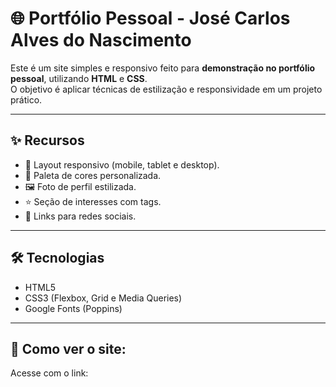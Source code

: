 # 🌐 Portfólio Pessoal - José Carlos Alves do Nascimento

Este é um site simples e responsivo feito para **demonstração no portfólio pessoal**, utilizando **HTML** e **CSS**.  
O objetivo é aplicar técnicas de estilização e responsividade em um projeto prático.

---

## ✨ Recursos
- 📱 Layout responsivo (mobile, tablet e desktop).  
- 🎨 Paleta de cores personalizada.  
- 🖼️ Foto de perfil estilizada.  
- ⭐ Seção de interesses com tags.  
- 🔗 Links para redes sociais.  

---

## 🛠️ Tecnologias
- HTML5  
- CSS3 (Flexbox, Grid e Media Queries)  
- Google Fonts (Poppins)  

---

## 🚀 Como ver o site:
Acesse com o link: 

